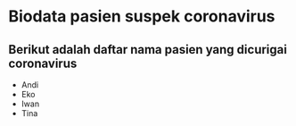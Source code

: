 # Biodata pasien suspek coronavirus

## Berikut adalah daftar nama pasien yang dicurigai coronavirus

* Andi
* Eko 
* Iwan
* Tina